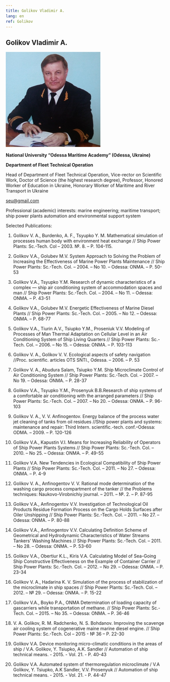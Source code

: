 ```yaml
---
title: Golikov Vladimir A.
lang: en
ref: Golikov
---
```


## Golikov Vladimir A.

![Onishchenko](photos/Golikov.jpg)

__National University “Odessa Maritime Academy” (Odessa, Ukraine)__

__Department of Fleet Technical Operation__

Head of Department of Fleet Technical Operation, Vice-rector on Scientific Work, Doctor of Science (the highest research degree), Professor, Honored Worker of Education in Ukraine, Honorary Worker of Maritime and River Transport in Ukraine

[seu@gmail.com](mailto:seu@gmail.com)

Professional (academic) interests: marine engineering; maritime transport; ship power plants automation and environmental support system


Selected Publications:

1. Golikov V. A., Burdenko, A. F., Tsyupko Y. M. Mathematical simulation of processes human body with environment heat exchange // Ship Power Plants: Sc.-Tech. Col – 2003. №. 8. – P. 104-115.

2. Golikov V.A., Golubev M.V. System Approach to Solving the Problem of Increasing the Effectiveness of Marine Power Plants Maintenance // Ship Power Plants: Sc.-Tech. Col. – 2004. – No 10. – Odessa: ONMA. – P. 50-53

3. Golikov V.A., Tsyupko Y.M. Research of dynamic characteristics of a complex — ship air conditioning system of accommodation spaces and man // Ship Power Plants: Sc.-Tech. Col. – 2004. – No 11. – Odessa: ОNМА. – P. 43-51

4. Golikov V.A., Golubev M.V. Energetic Effectiveness of Marine Diesel Plants // Ship Power Plants: Sc.-Tech. Col. – 2005. – No 12. – Odessa: ОNМА. – P. 68-77

5. Golikov V.A., Tiurin A.V., Tsiupko Y.M., Proseniuk V.V. Modeling of Processes of Man Thermal Adaptation on Cellular Level in an Air Conditioning System of Ship Living Quarters // Ship Power Plants: Sc.-Tech. Col. – 2006. – No 15. – Odessa: ОNМА. – P. 103-113

6. Golikov V. A., Golikov V. V. Ecological aspects of safety navigation //Proc. scientific. articles OTS SNTI., Odessa. – 2006. – P. 53

7. Golikov V. A., Abudura Salam, Tsiupko Y.M. Ship Microclimate Control of Air Conditioning System // Ship Power Plants: Sc.-Tech. Col. – 2007. – No 19. – Odessa: ОNМА. – P. 28-37

8. Golikov V.A., Tsyupko Y.M., Prosenyuk B.B.Research of ship systems of a comfortable air conditioning with the arranged parameters // Ship Power Plants: Sc.-Tech. Col. – 2007. – No 20. – Odessa: ONMA. – P. 96-103

9. Golikov V. A., V. V. Anfinogentov. Energy balance of the process water jet cleaning of tanks from oil residues //Ship power plants and systems: maintenance and repair: Third Intern. scientific.-tech. conf.–Odessa: ODMA. – 2009. – P. 120-126

10. Golikov V.A., Kapustin V.I. Means for Increasing Reliability of Operators of Ship Power Plants Systems // Ship Power Plants: Sc.-Tech. Col. – 2010. – No 25. – Odessa: ONMA. – P. 49-55

11. Golikov V.A. New Tendencies in Ecological Compatibility of Ship Power Plants // Ship Power Plants: Sc.-Tech. Col. – 2011. – No 27. – Odessa: ONMA. – P. 4-9

12. Golikov V. A., Anfinogentov V. V. Rational mode determination of the washing cargo process compartment of the tanker // the Problems techniques: Naukovo-Virobnichiy journal. – 2011. – №. 2. – P. 87-95

13. Golikov V.A., Anfinogentov V.V. Investigation of Technological Oil Products Residue Formation Process on the Cargo Holds Surfaces after Oiler Unshipping // Ship Power Plants: Sc.-Tech. Col. – 2011. – No 27. – Odessa: ONMA. – P. 80-88

14. Golikov V.A., Anfinogentov V.V. Calculating Definition Scheme of Geometrical and Hydrodynamic Characteristics of Water Streams Tankers’ Washing Machines // Ship Power Plants: Sc.-Tech. Col. – 2011. – No 28. – Odessa: ONMA. – P. 53-60

15. Golikov V.A., Obertiur K.L., Kiris V.A. Calculating Model of Sea-Going Ship Constructive Effectiveness on the Example of Container Carrier // Ship Power Plants: Sc.-Tech. Col. – 2012. – No 29. – Odessa: ONMA. – P. 23-34

16. Golikov V. A., Hadarina K. V. Simulation of the process of stabilization of the microclimate in ship spaces // Ship Power Plants: Sc.-Tech. Col. – 2012. – № 29. – Odessa: ONMA. – P. 15-22

17. Golikov V.A., Boyko P.A., ONMA Determination of loading capacity of gascarriers while transportation of methane. // Ship Power Plants: Sc.-Tech. Col. – 2015. – No 35. – Odessa: ONMA. – P. 36-46

18. V. A. Golikov, R. M. Radchenko, N. S. Bohdanov. Improving the scavenge air cooling system of cogenerative maine marine diesel engine. // Ship Power Plants: Sc.-Tech. Col – 2015 - № 36 – P. 22-30

19. Golikov V.A. Device monitoring micro-climatic conditions in the areas of ship / V.A. Golikov, Y. Tsiupko, A.K. Sandler // Automation of ship technical means. - 2015. - Vol. 21. - P. 40-43

20. Golikov V.A. Automated system of thermoregulation microclimate / V.A Golikov, Y. Tsiupko, A.K Sandler, V.V. Prosenyuk // Automation of ship technical means. - 2015. - Vol. 21. - P. 44-47